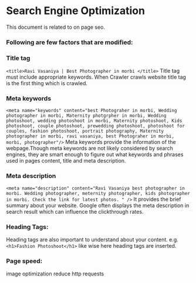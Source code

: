 # Search Engine Optimization

This document is related to on page seo.

### Following are few factors that are modified:

### Title tag
`<title>Ravi Vasaniya | Best Photographer in morbi </title>`
Title tag must include appropriate keywords. When Crawler crawls website title tag is the first thing which is crawled.

### Meta keywords
`<meta name="keywords" content="best Photograher in morbi, Wedding photographer in morbi, Maternity photgrpher in morbi, Wedding photoshoot, wedding photoshoot in morbi, Maternity photoshoot, Kids photoshoot, couple photoshoot, prewedding photoshoot, photoshoot for couples, fashion photoshoot, portrait photography, Maternity photographer in morbi, ravi vasaniya, best Photograher in morbi, morbi, photographer"/>`
Meta keywords provide the information of the webpage.Though meta keywords are not likely considered by search engines, they are smart enough to figure out what keywords and phrases used in pages content, title and meta description.


### Meta description
`<meta name="description" content="Ravi Vasaniya best photographer in morbi. Wedding photographer, meternity photographer, kids photographer in morbi. Check the link for latest photos. " />`
It provides the brief summary about your website. Google often displays the meta description in search result which can influence the clickthrough rates.

### Heading Tags:
Heading tags are also important to understand about your content.
e.g. `<h1>Fashion Photoshoot</h1>`
like wise here heading tags are inserted.

### Page speed:
image optimization
reduce http requests







